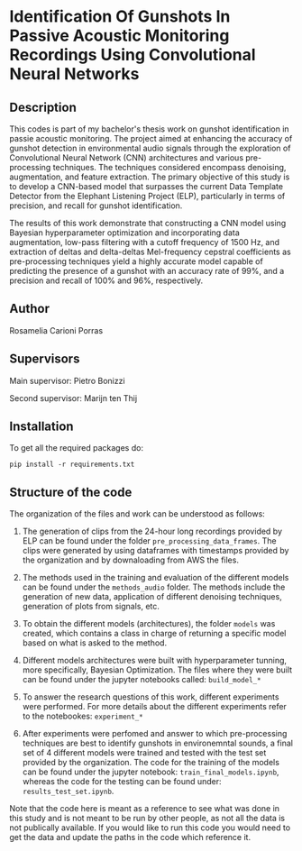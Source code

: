 # Identification Of Gunshots In Passive Acoustic Monitoring Recordings Using Convolutional Neural Networks

## Description
This codes is part of my bachelor's thesis work on gunshot identification in passie acoustic monitoring. The project aimed at enhancing the accuracy of gunshot detection in environmental audio signals through the exploration of Convolutional Neural Network (CNN) architectures and various pre-processing techniques. The techniques considered encompass denoising, augmentation, and feature extraction. The primary objective of this study is to develop a CNN-based model that surpasses the current Data Template Detector from the Elephant Listening Project (ELP), particularly in terms of precision, and recall for gunshot identification. 

The results of this work demonstrate that constructing a CNN model using Bayesian hyperparameter optimization and incorporating data augmentation, low-pass filtering with a cutoff frequency of 1500 Hz, and extraction of deltas and delta-deltas Mel-frequency cepstral coefficients as pre-processing techniques yield a highly accurate model capable of predicting the presence of a gunshot with an accuracy rate of 99\%, and a precision and recall of 100\% and 96\%, respectively.

## Author
Rosamelia Carioni Porras

## Supervisors 
Main supervisor: Pietro Bonizzi

Second supervisor: Marijn ten Thij

## Installation

To get all the required packages do:
```
pip install -r requirements.txt
```

## Structure of the code

The organization of the files and work can be understood as follows:
1. The generation of clips from the 24-hour long recordings provided by ELP can be found under the folder `pre_processing_data_frames`. The clips were generated by using dataframes with timestamps provided by the organization and by downaloading from AWS the files. 

2. The methods used in the training and evaluation of the different models can be found under the `methods_audio` folder. The methods include the generation of new data, application of different denoising techniques, generation of plots from signals, etc.

3.  To obtain the different models (architectures), the folder `models` was created, which contains a class in charge of returning a specific model based on what is asked to the method. 

4. Different models architectures were built with hyperparameter tunning, more specifically, Bayesian Optimization. The files where they were built can be found under the jupyter notebooks called: `build_model_*`

5. To answer the research questions of this work, different experiments were performed. For more details about the different experiments refer to the notebookes: `experiment_*`

6. After experiments were perfomed and answer to which pre-processing techniques are best to identify gunshots in environemntal sounds, a final set of 4 different models were trained and tested with the test set provided by the organization. The code for the training of the models can be found under the jupyter notebook: `train_final_models.ipynb`, whereas the code for the testing can be found under: `results_test_set.ipynb`. 

Note that the code here is meant as a reference to see what was done in this study and is not meant to be run by other people, as not all the data is not publically available. If you would like to run this code you would need to get the data and update the paths in the code which reference it. 
